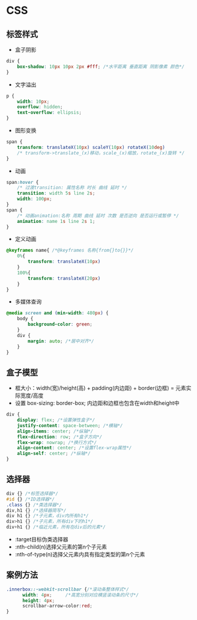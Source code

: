 # CSS
## 标签样式

- 盒子阴影

```css
div {
	box-shadow: 10px 10px 2px #fff; /*水平距离 垂直距离 阴影像素 颜色*/
}
```

- 文字溢出

```css
p {
	width: 10px;
	overflow: hidden;
	text-overflow: ellipsis;
}
```

- 图形变换

```css
span {
	transform: translateX(10px) scaleY(10px) rotateX(10deg)
	/* transform->translate_(x)移动，scale_(x)缩放，rotate_(x)旋转 */
}
```

- 动画

```css
span:hover {
	/* 过渡transition: 属性名称 时长 曲线 延时 */
	transition: width 5s line 2s;
	width: 100px;
}
span {
	/* 动画animation:名称 周期 曲线 延时 次数 是否逆向 是否运行或暂停 */
	animation: name 1s line 2s 1;
}
```

- 定义动画

```css
@keyframes name{ /*@keyframes 名称{from{}to{}}*/
	0%{
		transform: translateX(10px)
	}
	100%{
		transform: translateX(20px)
	}
}
```

- 多媒体查询

```css
@media screen and (min-width: 480px) {
    body { 
        background-color: green;
    }
    div {
        margin: auto; /*居中对齐*/
    }
}
```

## 盒子模型

- 框大小：width(宽)/height(高) + padding(内边距) + border(边框) = 元素实际宽度/高度
- 设置 box-sizing: border-box; 内边距和边框也包含在width和height中

```css
div {
	display: flex; /*设置弹性盒子*/
    justify-content: space-between; /*横轴*/
    align-items: center; /*纵轴*/
    flex-direction: row; /*盒子方向*/
    flex-wrap: nowrap; /*换行方式*/
    align-content: center; /*设置flex-wrap属性*/
    align-self: center; /*纵轴*/
}
```

## 选择器
```css
div {} /*标签选择器*/
#id {} /*ID选择器*/
.class {} /*类选择器*/
div,h1 {} /*选择器简写*/
div h1 {} /*子元素，div内所有h1*/
div>h1 {} /*子元素，所有div下的h1*/
div+h1 {} /*临近元素，所有在div后的元素*/
```

- :target目标伪类选择器
- :nth-child(n)选择父元素的第n个子元素
- :nth-of-type(n)选择父元素内具有指定类型的第n个元素

## 案例方法

```css
.innerbox::-webkit-scrollbar {/*滚动条整体样式*/
      width: 4px;     /*高宽分别对应横竖滚动条的尺寸*/
      height: 4px;
      scrollbar-arrow-color:red;
}
```

